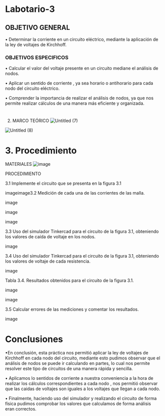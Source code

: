 # Labotario-3


## OBJETIVO GENERAL

•	Determinar la corriente en un circuito eléctrico, mediante la aplicación de la ley de voltajes de Kirchhoff.


### OBJETIVOS ESPECIFICOS

• Calcular el valor del voltaje  presente en un circuito mediane el análisis de nodos.

• Aplicar un sentido de corriente , ya sea horario o antihorario para cada nodo del circuito eléctrico.

• Comprender la importancia de realizar el análisis de nodos, ya que nos permite realizar cálculos de una manera más eficiente y organizada.
#
2. MARCO TEÓRICO
![Untitled (7)](https://user-images.githubusercontent.com/116761073/206578468-ba588d18-833e-4130-a92e-81c2a8fa83f2.jpg)

![Untitled (8)](https://user-images.githubusercontent.com/116761073/206578546-281a3d21-eb6e-408a-8215-636562e1a449.jpg)

# 3. Procedimiento
MATERIALES
![image](https://user-images.githubusercontent.com/116775893/206587869-7e55f889-e3af-40cd-9638-ea8d5b1acc6f.png)

PROCEDIMIENTO

3.1 Implemente el circuito que se presenta en la figura 3.1

imageimage3.2 Medición de cada una de las corrientes de las malla.

image

image

image

3.3 Uso del simulador Tinkercad para el circuito de la figura 3.1, obteniendo los valores de caída de voltaje en los nodos.

image

3.4 Uso del simulador Tinkercad para el circuito de la figura 3.1, obteniendo los valores de voltaje de cada resistencia.

image

Tabla 3.4. Resultados obtenidos para el circuito de la figura 3.1.

image

image

3.5 Calcular errores de las mediciones y comentar los resultados.

image

# Conclusiones

•En conclusión, esta práctica nos permitió aplicar la ley de voltajes de Kirchhoff en cada nodo del circuito, mediante esto pudimos observar que el análisis de nodos se puede ir calculando en partes, lo cual nos permite resolver este tipo de circuitos de una manera rápida y sencilla.

• Aplicamos lo sentidos de corriente a nuestra conveniencia a la hora de realizar los cálculos correspondientes a cada nodo , nos permitió observar que las caidas de voltajes son iguales a los voltajes que llegan a cada nodo.

• Finalmente, haciendo uso del simulador y realizando el circuito de forma física pudimos comprobar los valores que calculamos de forma análisis eran correctos.
